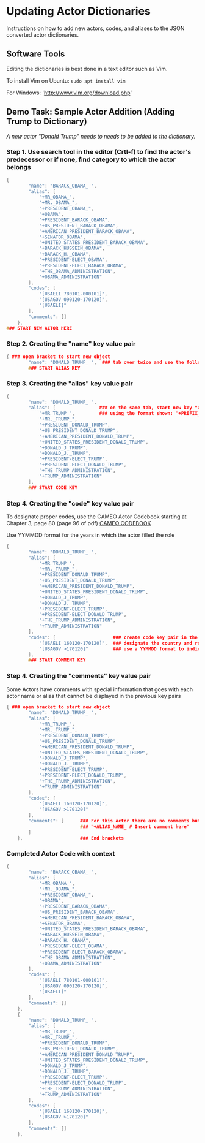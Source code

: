 # Updating Actor Dictionaries 

 Instructions on how to add new actors, codes, and aliases to the JSON converted actor dictionaries. 

## Software Tools
 Editing the dictionaries is best done in a text editor such as Vim. 
 
 To install Vim on Ubuntu: `sudo apt install vim` 
 
 For Windows: 'http://www.vim.org/download.php' 
 

## Demo Task: Sample Actor Addition (Adding Trump to Dictionary)
  _A new actor "Donald Trump" needs to needs to be added to the dictionary._ 

### Step 1. Use search tool in the editor (Crtl-f) to find the actor's predecessor or if none, find category to which the actor belongs 

```C++
{
        "name": "BARACK_OBAMA_ ",
        "alias": [
            "+MR_OBAMA_",
            "+MR._OBAMA_",
            "+PRESIDENT_OBAMA_",
            "+OBAMA",
            "+PRESIDENT_BARACK_OBAMA",
            "+US_PRESIDENT_BARACK_OBAMA",
            "+AMERICAN_PRESIDENT_BARACK_OBAMA",
            "+SENATOR_OBAMA",
            "+UNITED_STATES_PRESIDENT_BARACK_OBAMA",
            "+BARACK_HUSSEIN_OBAMA",
            "+BARACK_H._OBAMA",
            "+PRESIDENT-ELECT_OBAMA",
            "+PRESIDENT-ELECT_BARACK_OBAMA",
            "+THE_OBAMA_ADMINISTRATION",
            "+OBAMA_ADMINISTRATION"
        ],
        "codes": [
            "[USAELI 780101-000101]",
            "[USAGOV 090120-170120]",
            "[USAELI]"
        ],
        "comments": []
    },
### START NEW ACTOR HERE 
```

### Step 2. Creating the "name" key value pair

```C++
{ ### open bracket to start new object
        "name": "DONALD_TRUMP_ ",  ### tab over twice and use the following format "name": "FIRST_LAST_ ",
        ### START ALIAS KEY
```
### Step 3. Creating the "alias" key value pair

```C++
{ 
        "name": "DONALD_TRUMP_ ",  
        "alias": [                ### on the same tab, start new key "alias": [  and list aliases that the sentence scraper will recognize in the news 
            "+MR_TRUMP_",         ### using the format shown: "+PREFIX_NAME_ ". *list as many as possible and then close the bracket ]  
            "+MR._TRUMP_",
            "+PRESIDENT_DONALD_TRUMP",
            "+US_PRESIDENT_DONALD_TRUMP",
            "+AMERICAN_PRESIDENT_DONALD_TRUMP",
            "+UNITED_STATES_PRESIDENT_DONALD_TRUMP",
            "+DONALD_J_TRUMP",
            "+DONALD_J._TRUMP",
            "+PRESIDENT-ELECT_TRUMP",
            "+PRESIDENT-ELECT_DONALD_TRUMP",
            "+THE_TRUMP_ADMINISTRATION",
            "+TRUMP_ADMINISTRATION"  
        ],  
        ### START CODE KEY 
```
### Step 4. Creating the "code" key value pair
To designate proper codes, use the CAMEO Actor Codebook starting at Chapter 3, page 80 (page 96 of pdf)
[CAMEO CODEBOOK](http://data.gdeltproject.org/documentation/CAMEO.Manual.1.1b3.pdf)

Use YYMMDD format for the years in which the actor filled the role

```C++
{
        "name": "DONALD_TRUMP_ ",  
        "alias": [                
            "+MR_TRUMP_",          
            "+MR._TRUMP_",
            "+PRESIDENT_DONALD_TRUMP",
            "+US_PRESIDENT_DONALD_TRUMP",
            "+AMERICAN_PRESIDENT_DONALD_TRUMP",
            "+UNITED_STATES_PRESIDENT_DONALD_TRUMP",
            "+DONALD_J_TRUMP",
            "+DONALD_J._TRUMP",
            "+PRESIDENT-ELECT_TRUMP",
            "+PRESIDENT-ELECT_DONALD_TRUMP",
            "+THE_TRUMP_ADMINISTRATION",
            "+TRUMP_ADMINISTRATION"  
        ],  
        "codes": [                     ### create code key pair in the same way as "alias": [ in the previous step
            "[USAELI 160120-170120]",  ### designate the country and role code as a connected pair "[USAELI]"
            "[USAGOV >170120]"         ### use a YYMMDD format to indicate when the actor filled the role
        ],
        ### START COMMENT KEY
```
### Step 4. Creating the "comments" key value pair
Some Actors have comments with special information that goes with each actor name or alias that cannot be displayed in the previous key pairs 


```C++
{ ### open bracket to start new object
        "name": "DONALD_TRUMP_ ",  
        "alias": [                
            "+MR_TRUMP_",          
            "+MR._TRUMP_",
            "+PRESIDENT_DONALD_TRUMP",
            "+US_PRESIDENT_DONALD_TRUMP",
            "+AMERICAN_PRESIDENT_DONALD_TRUMP",
            "+UNITED_STATES_PRESIDENT_DONALD_TRUMP",
            "+DONALD_J_TRUMP",
            "+DONALD_J._TRUMP",
            "+PRESIDENT-ELECT_TRUMP",
            "+PRESIDENT-ELECT_DONALD_TRUMP",
            "+THE_TRUMP_ADMINISTRATION",
            "+TRUMP_ADMINISTRATION"  
        ],  
        "codes": [                     
            "[USAELI 160120-170120]",  
            "[USAGOV >170120]"    
        ],
        "comments": [      ### For this actor there are no comments but the following format should be as follows:
                           ### "+ALIAS_NAME_ # Insert comment here"
        ]
    },                     ### End brackets 

```           
### Completed Actor Code with context

```C++
{
        "name": "BARACK_OBAMA_ ",
        "alias": [
            "+MR_OBAMA_",
            "+MR._OBAMA_",
            "+PRESIDENT_OBAMA_",
            "+OBAMA",
            "+PRESIDENT_BARACK_OBAMA",
            "+US_PRESIDENT_BARACK_OBAMA",
            "+AMERICAN_PRESIDENT_BARACK_OBAMA",
            "+SENATOR_OBAMA",
            "+UNITED_STATES_PRESIDENT_BARACK_OBAMA",
            "+BARACK_HUSSEIN_OBAMA",
            "+BARACK_H._OBAMA",
            "+PRESIDENT-ELECT_OBAMA",
            "+PRESIDENT-ELECT_BARACK_OBAMA",
            "+THE_OBAMA_ADMINISTRATION",
            "+OBAMA_ADMINISTRATION"
        ],
        "codes": [
            "[USAELI 780101-000101]",
            "[USAGOV 090120-170120]",
            "[USAELI]"
        ],
        "comments": []
    },
    {
        "name": "DONALD_TRUMP_ ",
        "alias": [
            "+MR_TRUMP_",
            "+MR._TRUMP_",
            "+PRESIDENT_DONALD_TRUMP",
            "+US_PRESIDENT_DONALD_TRUMP",
            "+AMERICAN_PRESIDENT_DONALD_TRUMP",
            "+UNITED_STATES_PRESIDENT_DONALD_TRUMP",
            "+DONALD_J_TRUMP",
            "+DONALD_J._TRUMP",
            "+PRESIDENT-ELECT_TRUMP",
            "+PRESIDENT-ELECT_DONALD_TRUMP",
            "+THE_TRUMP_ADMINISTRATION",
            "+TRUMP_ADMINISTRATION"
        ],
        "codes": [
            "[USAELI 160120-170120]",
            "[USAGOV >170120]"
        ],
        "comments": []
    },

